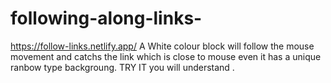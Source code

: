 # following-along-links-
https://follow-links.netlify.app/
A White colour block will follow the mouse movement and catchs the link which is close to mouse even it has a unique ranbow type backgroung. 
TRY IT you will understand .
